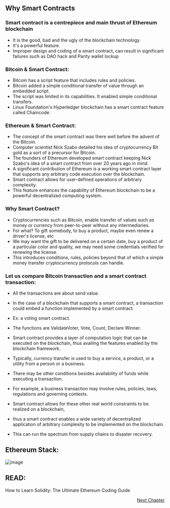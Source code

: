 ## Why Smart Contracts

### Smart contract is a centrepiece and main thrust of Ethereum blockchain
- It is the good, bad and the ugly of the blockchain technology. 
- It's a powerful feature. 
- Improper design and coding of a smart contract, can result in significant failures such as DAO hack and Parity wallet lockup

### Bitcoin & Smart Contract:
- Bitcoin has a script feature that includes rules and policies. 
- Bitcoin added a simple conditional transfer of value through an embedded script.
- The script was limited in its capabilities.  It enabled simple conditional transfers.
- Linux Foundation's Hyperledger blockchain has a smart contract feature called Chaincode. 

### Ethereum & Smart Contract:
- The concept of the smart contract was there well before the advent of the Bitcoin. 
- Computer scientist Nick Szabo detailed his idea of cryptocurrency Bit gold as a sort of a precursor for Bitcoin. 
- The founders of Ethereum developed smart contract keeping Nick Szabo's idea of a smart contract from over 20 years ago in mind. 
- A significant contribution of Ethereum is a working smart contract layer that supports any arbitrary code execution over the blockchain. 
- Smart contract allows for user-defined operations of arbitrary complexity. 
- This feature enhances the capability of Ethereum blockchain to be a powerful decentralized computing system.


### Why Smart Contract?
- Cryptocurrencies such as Bitcoin, enable transfer of values such as money or currency from peer-to-peer without any intermediaries. 
- For what? To gift somebody, to buy a product,  maybe even renew a driver's license, etc
- We may want the gift to be delivered on a certain date, buy a product of a particular color and quality, we may need some credentials verified for renewing the license. 
- This introduces conditions, rules, policies beyond that of which a simple money transfer cryptocurrency protocols can handle.

### Let us compare Bitcoin transaction and a smart contract transaction: 
- All the transactions are about send value. 
- In the case of a blockchain that supports a smart contract, a transaction could embed a function implemented by a smart contract. 
- Ex:  a voting smart contract. 
- The functions are ValidateVoter, Vote, Count, Declare Winner. 
- Smart contract provides a layer of computation logic that can be executed on the blockchain, thus availing the features enabled by the blockchain framework.

- Typically, currency transfer is used to buy a service, a product, or a utility from a person or a business. 
- There may be other conditions besides availability of funds while executing a transaction. 
- For example, a business transaction may involve rules, policies, laws, regulations and governing contexts. 
- Smart contract allows for these other real world constraints to be realized on a blockchain, 
- thus a smart contract enables a wide variety of decentralized application of arbitrary complexity to be implemented on the blockchain. 
- This can run the spectrum from supply chains to disaster recovery.


## Ethereum Stack:
![image](https://user-images.githubusercontent.com/10133554/185742283-4fc5614f-2914-4a22-807c-f27082219cb4.png)



## READ:
How to Learn Solidity: The Ultimate Ethereum Coding Guide

<p align="right">
   <a href="./1.2.2 Ethereum Structure.md">Next Chapter</a>
</p>
